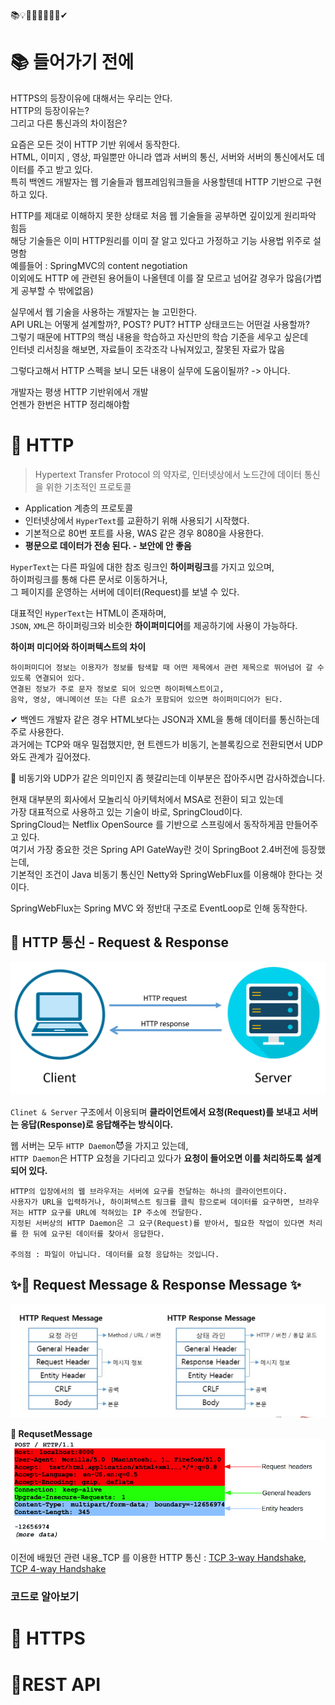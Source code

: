 📚💡📕📗📖📄📘🤔✔
# 📚 들어가기 전에    
                  
HTTPS의 등장이유에 대해서는 우리는 안다.                      
HTTP의 등장이유는?                        
그리고 다른 통신과의 차이점은?                        
                                  
요즘은 모든 것이 HTTP 기반 위에서 동작한다.                         
HTML, 이미지 , 영상, 파일뿐만 아니라 앱과 서버의 통신, 서버와 서버의 통신에서도 데이터를 주고 받고 있다.        
특히 백엔드 개발자는 웹 기술들과 웹프레임워크들을 사용할텐데 HTTP 기반으로 구현하고 있다.    
        
HTTP를 제대로 이해하지 못한 상태로 처음 웹 기술들을 공부하면 깊이있게 원리파악 힘듬    
해당 기술들은 이미 HTTP원리를 이미 잘 알고 있다고 가정하고 기능 사용법 위주로 설명함     
예를들어 : SpringMVC의 content negotiation     
이외에도 HTTP 에 관련된 용어들이 나올텐데 이를 잘 모르고 넘어갈 경우가 많음(가볍게 공부할 수 밖에없음)       
          
실무에서 웹 기술을 사용하는 개발자는 늘 고민한다.          
API URL는 어떻게 설계할까?, POST? PUT? HTTP 상태코드는 어떤걸 사용할까?          
그렇기 때문에 HTTP의 핵심 내용을 학습하고 자신만의 학습 기준을 세우고 싶은데       
인터넷 리서칭을 해보면, 자료들이 조각조각 나눠져있고, 잘못된 자료가 많음        
     
그렇다고해서 HTTP 스펙을 보니 모든 내용이 실무에 도움이될까? -> 아니다.      
      
개발자는 평생 HTTP 기반위에서 개발     
언젠가 한번은 HTTP 정리해야함     
  
# 📘 HTTP       
> Hypertext Transfer Protocol 의 약자로, 인터넷상에서 노드간에 데이터 통신을 위한 기초적인 프로토콜         
          
* Application 계층의 프로토콜     
* 인터넷상에서 `HyperText`를 교환하기 위해 사용되기 시작했다.    
* 기본적으로 80번 포트를 사용, WAS 같은 경우 8080을 사용한다.     
* **평문으로 데이터가 전송 된다. - 보안에 안 좋음**        
         
`HyperText`는 다른 파일에 대한 참조 링크인 **하이퍼링크**를 가지고 있으며,              
하이퍼링크를 통해 다른 문서로 이동하거나,        
그 페이지를 운영하는 서버에 데이터(Request)를 보낼 수 있다.           
    
대표적인 `HyperText`는 HTML이 존재하며,      
`JSON`, `XML`은 하이퍼링크와 비슷한 **하이퍼미디어**를 제공하기에 사용이 가능하다.          

**하이퍼 미디어와 하이퍼텍스트의 차이**   
```   
하이퍼미디어 정보는 이용자가 정보를 탐색할 때 어떤 제목에서 관련 제목으로 뛰어넘어 갈 수 있도록 연결되어 있다.      
연결된 정보가 주로 문자 정보로 되어 있으면 하이퍼텍스트이고,      
음악, 영상, 애니메이션 또는 다른 요소가 포함되어 있으면 하이퍼미디어가 된다.    
```
          
✔ 백엔드 개발자 같은 경우 HTML보다는 JSON과 XML을 통해 데이터를 통신하는데 주로 사용한다.                  
과거에는 TCP와 매우 밀접했지만, 현 트렌드가 비동기, 논블록킹으로 전환되면서 UDP와도 관계가 깊어졌다.                 
     
🤔 비동기와 UDP가 같은 의미인지 좀 헷갈리는데 이부분은 잡아주시면 감사하겠습니다.   
   
현재 대부분의 회사에서 모놀리식 아키텍처에서 MSA로 전환이 되고 있는데       
가장 대표적으로 사용하고 있는 기술이 바로, SpringCloud이다.       
SpringCloud는 Netflix OpenSource 를 기반으로 스프링에서 동작하게끔 만들어주고 있다.       
여기서 가장 중요한 것은 Spring API GateWay란 것이 SpringBoot 2.4버전에 등장했는데,       
기본적인 조건이 Java 비동기 통신인 Netty와 SpringWebFlux를 이용해야 한다는 것이다.           
     
SpringWebFlux는 Spring MVC 와 정반대 구조로 EventLoop로 인해 동작한다.   
       
## 📖 HTTP 통신 - Request & Response      

![RequestAndResponse.png](./images/RequestAndResponse.png)    
            
`Clinet & Server` 구조에서 이용되며 **클라이언트에서 요청(Request)를 보내고 서버는 응답(Response)로 응답해주는 방식이다.**                 
          
웹 서버는 모두 `HTTP Daemon`😈을 가지고 있는데,          
`HTTP Daemon`은 HTTP 요청을 기다리고 있다가 **요청이 들어오면 이를 처리하도록 설계되어 있다.**         

```
HTTP의 입장에서의 웹 브라우저는 서버에 요구를 전달하는 하나의 클라이언트이다.            
사용자가 URL을 입력하거나, 하이퍼텍스트 링크를 클릭 함으로써 데이터를 요구하면, 브라우저는 HTTP 요구를 URL에 적혀있는 IP 주소에 전달한다.            
지정된 서버상의 HTTP Daemon은 그 요구(Request)를 받아서, 필요한 작업이 있다면 처리를 한 뒤에 요구된 데이터를 찾아서 응답한다.             
   
주의점 : 파일이 아닙니다. 데이터를 요청 응답하는 것입니다.    
``` 
   

## ✨📖 Request Message & Response Message ✨    
![RequestAndResponseMessage](./images/RequestAndResponseMessage.png)     

**🔖 RequsetMessage**
![HTTP_Request_Headers.png](./images/HTTP_Request_Headers.png)

   
이전에 배웠던 관련 내용_TCP 를 이용한 HTTP 통신 : [TCP 3-way Handshake](https://github.com/SMART-EYEARS/network/blob/main/03%20TCP%EC%99%80%20UDP.md#-tcp-3-way-handshake), [TCP 4-way Handshake](https://github.com/SMART-EYEARS/network/blob/main/03%20TCP%EC%99%80%20UDP.md#-tcp-4-way-handshake)   
  
### 코드로 알아보기   








# 📗 HTTPS   
# 📕REST API    
